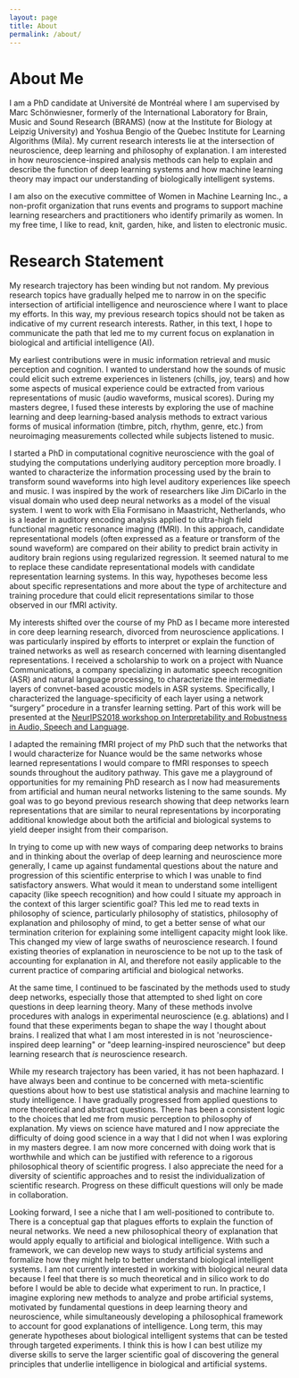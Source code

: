 ```yaml
---
layout: page
title: About
permalink: /about/
---
```

<!-- I am a PhD student at Universit&eacute; de Montr&eacute;al. My advisors are Marc Schoenwiesner and Yoshua Bengio. I also collaborate with Elia Formisano's group at Maastricht University and Daniel Willet's team at Nuance Communications. My PhD research is focused on intermediate acoustic representations in human and machine hearing using deep learning and functional magnetic resonance imaging (fMRI). I'm interested in the philosophy of neuroscience and epistemological questions about how to understand complex information processing systems. My goal is to develop methodologies for studying the computational mechanisms of sensory perception grounded in a philosophical and statistical framework that reflects the nature of the desired understanding and the limitations of the available measurements.   -->
# About Me

I am a PhD candidate at Université de Montréal where I am supervised by Marc Schönwiesner, formerly of the International Laboratory for Brain, Music and Sound Research (BRAMS) (now at the Institute for Biology at Leipzig University) and Yoshua Bengio of the Quebec Institute for Learning Algorithms (Mila). My current research interests lie at the intersection of neuroscience, deep learning and philosophy of explanation. I am interested in how neuroscience-inspired analysis methods can help to explain and describe the function of deep learning systems and how machine learning theory may impact our understanding of biologically intelligent systems.

I am also on the executive committee of Women in Machine Learning Inc., a non-profit organization that runs events and programs to support machine learning researchers and practitioners who identify primarily as women. In my free time, I like to read, knit, garden, hike, and listen to electronic music.

# Research Statement

My research trajectory has been winding but not random. My previous research topics have gradually helped me to narrow in on the specific intersection of artificial intelligence and neuroscience where I want to place my efforts. In this way, my previous research topics should not be taken as indicative of my current research interests. Rather, in this text, I hope to communicate the path that led me to my current focus on explanation in biological and artificial intelligence (AI).

My earliest contributions were in music information retrieval and music perception and cognition. I wanted to understand how the sounds of music could elicit such extreme experiences in listeners (chills, joy, tears) and how some aspects of musical experience could be extracted from various representations of music (audio waveforms, musical scores). During my masters degree, I fused these interests by exploring the use of machine learning and deep learning-based analysis methods to extract various forms of musical information (timbre, pitch, rhythm, genre, etc.) from neuroimaging measurements collected while subjects listened to music.

I started a PhD in computational cognitive neuroscience with the goal of studying the computations underlying auditory perception more broadly. I wanted to characterize the information processing used by the brain to transform sound waveforms into high level auditory experiences like speech and music. I was inspired by the work of researchers like Jim DiCarlo in the visual domain who used deep neural networks as a model of the visual system. I went to work with Elia Formisano in Maastricht, Netherlands, who is a leader in auditory encoding analysis applied to ultra-high field functional magnetic resonance imaging (fMRI). In this approach, candidate representational models (often expressed as a feature or transform of the sound waveform) are compared on their ability to predict brain activity in auditory brain regions using regularized regression. It seemed natural to me to replace these candidate representational models with candidate representation learning systems. In this way, hypotheses become less about specific representations and more about the type of architecture and training procedure that could elicit representations similar to those observed in our fMRI activity.

My interests shifted over the course of my PhD as I became more interested in core deep learning research, divorced from neuroscience applications. I was particularly inspired by efforts to interpret or explain the function of trained networks as well as research concerned with learning disentangled representations. I received a scholarship to work on a project with Nuance Communications, a company specializing in automatic speech recognition (ASR) and natural language processing, to characterize the intermediate layers of convnet-based acoustic models in ASR systems. Specifically, I characterized the language-specificity of each layer using a network “surgery” procedure in a transfer learning setting. Part of this work will be presented at the [NeurIPS2018 workshop on Interpretability and Robustness in Audio, Speech and Language](https://irasl.gitlab.io/).

I adapted the remaining fMRI project of my PhD such that the networks that I would characterize for Nuance would be the same networks whose learned representations I would compare to fMRI responses to speech sounds throughout the auditory pathway. This gave me a playground of opportunities for my remaining PhD research as I now had measurements from artificial and human neural networks listening to the same sounds. My goal was to go beyond previous research showing that deep networks learn representations that are similar to neural representations by incorporating additional knowledge about both the artificial and biological systems to yield deeper insight from their comparison.

In trying to come up with new ways of comparing deep networks to brains and in thinking about the overlap of deep learning and neuroscience more generally, I came up against fundamental questions about the nature and progression of this scientific enterprise to which I was unable to find satisfactory answers. What would it mean to understand some intelligent capacity (like speech recognition) and how could I situate my approach in the context of this larger scientific goal? This led me to read texts in philosophy of science, particularly philosophy of statistics, philosophy of explanation and philosophy of mind, to get a better sense of what our termination criterion for explaining some intelligent capacity might look like. This changed my view of large swaths of neuroscience research. I found existing theories of explanation in neuroscience to be not up to the task of accounting for explanation in AI, and therefore not easily applicable to the current practice of comparing artificial and biological networks.

At the same time, I continued to be fascinated by the methods used to study deep networks, especially those that attempted to shed light on core questions in deep learning theory. Many of these methods involve procedures with analogs in experimental neuroscience (e.g. ablations) and I found that these experiments began to shape the way I thought about brains. I realized that what I am most interested in is not 'neuroscience-inspired deep learning" or "deep learning-inspired neuroscience" but deep learning research that *is* neuroscience research. 

While my research trajectory has been varied, it has not been haphazard. I have always been and continue to be concerned with meta-scientific questions about how to best use statistical analysis and machine learning to study intelligence. I have gradually progressed from applied questions to more theoretical and abstract questions. There has been a consistent logic to the choices that led me from music perception to philosophy of explanation. My views on science have matured and I now appreciate the difficulty of doing good science in a way that I did not when I was exploring in my masters degree. I am now more concerned with doing work that is worthwhile and which can be justified with reference to a rigorous philosophical theory of scientific progress. I also appreciate the need for a diversity of scientific approaches and to resist the individualization of scientific research. Progress on these difficult questions will only be made in collaboration.

Looking forward, I see a niche that I am well-positioned to contribute to. There is a conceptual gap that plagues efforts to explain the function of neural networks. We need a new philosophical theory of explanation that would apply equally to artificial and biological intelligence. With such a framework, we can develop new ways to study artificial systems and formalize how they might help to better understand biological intelligent systems. I am not currently interested in working with biological neural data because I feel that there is so much theoretical and in silico work to do before I would be able to decide what experiment to run. In practice, I imagine exploring new methods to analyze and probe artificial systems, motivated by fundamental questions in deep learning theory and neuroscience, while simultaneously developing a philosophical framework to account for good explanations of intelligence. Long term, this may generate hypotheses about biological intelligent systems that can be tested through targeted experiments. I think this is how I can best utilize my diverse skills to serve the larger scientific goal of discovering the general principles that underlie intelligence in biological and artificial systems.



<!-- You can find the source code for the Jekyll new theme at:
{% include icon-github.html username="jglovier" %} /
[jekyll-new](https://github.com/jglovier/jekyll-new) -->
